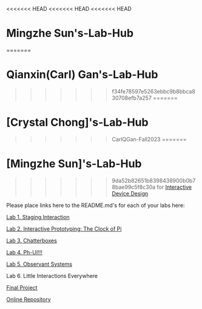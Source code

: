 <<<<<<< HEAD
<<<<<<< HEAD
<<<<<<< HEAD
# Mingzhe Sun's-Lab-Hub
=======
# Qianxin(Carl) Gan's-Lab-Hub
>>>>>>> f34fe78597e5263ebbc9b8bbca830708efb7a257
=======
# [Crystal Chong]'s-Lab-Hub
>>>>>>> CarlQGan-Fall2023
=======
# [Mingzhe Sun]'s-Lab-Hub
>>>>>>> 9da52b82651b8398438900b0b78bae99c5f8c30a
for [Interactive Device Design](https://github.com/FAR-Lab/Developing-and-Designing-Interactive-Devices/)

Please place links here to the README.md's for each of your labs here:

[Lab 1. Staging Interaction](Lab%201/)

[Lab 2. Interactive Prototyping: The Clock of Pi](Lab%202/)

[Lab 3. Chatterboxes](Lab%203/)

[Lab 4. Ph-UI!!!](Lab%204/)

[Lab 5. Observant Systems](Lab%205/)

Lab 6. Little Interactions Everywhere

[Final Project](https://github.com/FAR-Lab/Developing-and-Designing-Interactive-Devices/blob/2023Fall/FinalProject.md)

[Online Repository](https://github.com/FAR-Lab/Developing-and-Designing-Interactive-Devices/blob/2023Fall/FinalProject.md)

